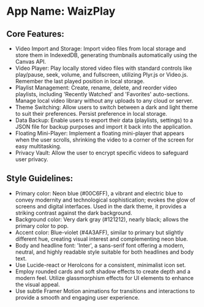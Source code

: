 # **App Name**: WaizPlay

## Core Features:

- Video Import and Storage: Import video files from local storage and store them in IndexedDB, generating thumbnails automatically using the Canvas API.
- Video Player: Play locally stored video files with standard controls like play/pause, seek, volume, and fullscreen, utilizing Plyr.js or Video.js. Remember the last played position in local storage.
- Playlist Management: Create, rename, delete, and reorder video playlists, including 'Recently Watched' and 'Favorites' auto-sections. Manage local video library without any uploads to any cloud or server.
- Theme Switching: Allow users to switch between a dark and light theme to suit their preferences. Persist preference in local storage.
- Data Backup: Enable users to export their data (playlists, settings) to a JSON file for backup purposes and import it back into the application.
- Floating Mini-Player: Implement a floating mini-player that appears when the user scrolls, shrinking the video to a corner of the screen for easy multitasking.
- Privacy Vault: Allow the user to encrypt specific videos to safeguard user privacy.

## Style Guidelines:

- Primary color: Neon blue (#00C6FF), a vibrant and electric blue to convey modernity and technological sophistication; evokes the glow of screens and digital interfaces. Used in the dark theme, it provides a striking contrast against the dark background.
- Background color: Very dark gray (#121212), nearly black; allows the primary color to pop.
- Accent color: Blue-violet (#4A3AFF), similar to primary but slightly different hue, creating visual interest and complementing neon blue.
- Body and headline font: 'Inter', a sans-serif font offering a modern, neutral, and highly readable style suitable for both headlines and body text.
- Use Lucide-react or HeroIcons for a consistent, minimalist icon set.
- Employ rounded cards and soft shadow effects to create depth and a modern feel. Utilize glassmorphism effects for UI elements to enhance the visual appeal.
- Use subtle Framer Motion animations for transitions and interactions to provide a smooth and engaging user experience.